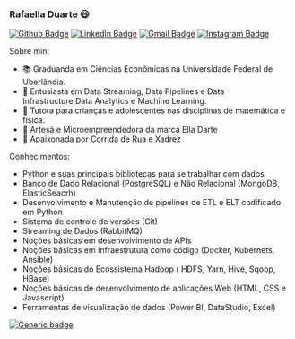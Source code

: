 ### Rafaella Duarte 😃

[![Github Badge](https://img.shields.io/badge/-elladarte-inactive?style=flat-square&logo=Github&logoColor=white&link=https://github.com/elladarte/)](https://github.com/elladarte/)
[![LinkedIn Badge](https://img.shields.io/badge/-Rafaella_Duarte-blue?style=flat-square&logo=Linkedin&logoColor=white&link=https://www.linkedin.com/in/rafaella-duarte-044276130/)](https://www.linkedin.com/in/rafaella-duarte-044276130/)
[![Gmail Badge](https://img.shields.io/badge/-rafaella.d.d.carvalho@gmail.com-c14438?style=flat-square&logo=Gmail&logoColor=white&link=mailto:rafaella.d.d.carvalho@gmail.com)](mailto:rafaella.d.d.carvalho@gmail.com)
[![Instagram Badge](https://img.shields.io/badge/-@ella_darte-blueviolet?style=flat-square&logo=Instagram&logoColor=white&link=https://www.instagram.com/ella_darte)](https://www.instagram.com/ella_darte)

Sobre min:

- 📚 Graduanda em Ciências Econômicas na Universidade Federal de Uberlândia.
- 🌱 Entusiasta em Data Streaming, Data Pipelines e Data Infrastructure,Data Analytics e Machine Learning.
- 📐 Tutora para crianças e adolescentes nas disciplinas de matemática e física.
- 🎨 Artesã e Microempreendedora da marca Ella Darte
- 🥰 Apaixonada por Corrida de Rua e Xadrez

Conhecimentos:

- Python e suas principais bibliotecas para se trabalhar com dados
- Banco de Dado Relacional (PostgreSQL) e Não Relacional (MongoDB, ElasticSeacrh)
- Desenvolvimento e Manutenção de pipelines de ETL e ELT codificado em Python
- Sistema de controle de versões (Git)
- Streaming de Dados (RabbitMQ)
- Noções básicas em desenvolvimento de APIs
- Noções básicas em Infraestrutura como código (Docker, Kubernets, Ansible)
- Noções básicas do Ecossistema Hadoop ( HDFS, Yarn, Hive, Sqoop, HBase)
- Noções básicas de desenvolvimento de aplicações Web (HTML, CSS e Javascript)
- Ferramentas de visualização de dados (Power BI, DataStudio, Excel)

[![Generic badge](https://img.shields.io/badge/ROADMAP_ESTUDOS-andamento-yellow.svg)](https://github.com/elladarte/My_list_study)

